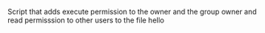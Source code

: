 Script that adds execute permission to the owner and the group owner and read permisssion to other users to the file hello

